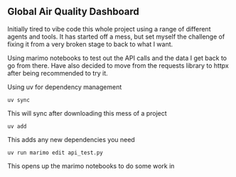 ## Global Air Quality Dashboard
Initially tired to vibe code this whole project using a range of different agents and tools. It has started off a mess, but set myself the challenge of fixing it from a very broken stage to back to what I want.

Using marimo notebooks to test out the API calls and the data I get back to go from there. Have also decided to move from the requests library to httpx after being recommended to try it.

Using uv for dependency management
```
uv sync
```
This will sync after downloading this mess of a project
```
uv add
```
This adds any new dependencies you need
```
uv run marimo edit api_test.py
```
This opens up the marimo notebooks to do some work in